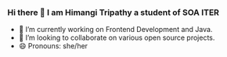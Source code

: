 ### Hi there 👋 I am Himangi Tripathy a student of SOA ITER

- 🔭 I’m currently working on Frontend Development and Java.
- 👯 I’m looking to collaborate on various open source projects.
- 😄 Pronouns: she/her

